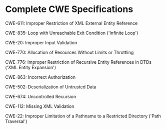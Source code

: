 

# Complete CWE Specifications

CWE-611: Improper Restriction of XML External Entity Reference

CWE-835: Loop with Unreachable Exit Condition ('Infinite Loop')

CWE-20: Improper Input Validation

CWE-770: Allocation of Resources Without Limits or Throttling

CWE-776: Improper Restriction of Recursive Entity References in DTDs ('XML Entity Expansion')

CWE-863: Incorrect Authorization

CWE-502: Deserialization of Untrusted Data

CWE-674: Uncontrolled Recursion

CWE-112: Missing XML Validation

CWE-22: Improper Limitation of a Pathname to a Restricted Directory ('Path Traversal')
